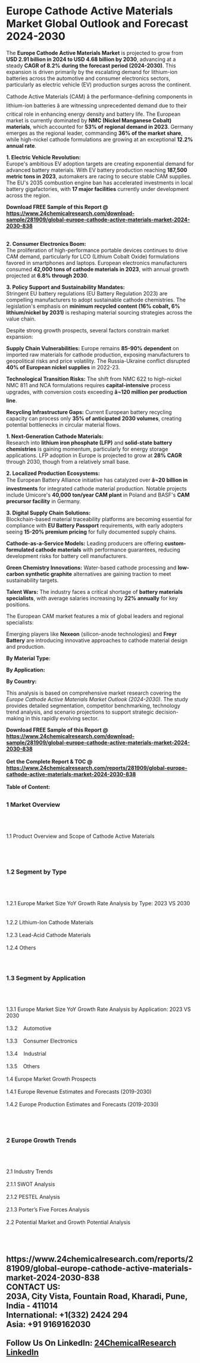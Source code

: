 <h1>Europe Cathode Active Materials Market Global Outlook and Forecast 2024-2030</h1><p>The <strong>Europe Cathode Active Materials Market</strong> is projected to grow from <strong>USD 2.91 billion in 2024 to USD 4.68 billion by 2030</strong>, advancing at a steady <strong>CAGR of 8.2% during the forecast period (2024-2030)</strong>. This expansion is driven primarily by the escalating demand for lithium-ion batteries across the automotive and consumer electronics sectors, particularly as electric vehicle (EV) production surges across the continent.</p><p>Cathode Active Materials (CAM) â the performance-defining components in lithium-ion batteries â are witnessing unprecedented demand due to their critical role in enhancing energy density and battery life. The European market is currently dominated by <strong>NMC (Nickel Manganese Cobalt) materials</strong>, which accounted for <strong>53% of regional demand in 2023</strong>. Germany emerges as the regional leader, commanding <strong>36% of the market share</strong>, while high-nickel cathode formulations are growing at an exceptional <strong>12.2% annual rate</strong>.</p><p><strong>1. Electric Vehicle Revolution:</strong><br>
Europe's ambitious EV adoption targets are creating exponential demand for advanced battery materials. With EV battery production reaching <strong>187,500 metric tons in 2023</strong>, automakers are racing to secure stable CAM supplies. The EU's 2035 combustion engine ban has accelerated investments in local battery gigafactories, with <strong>17 major facilities</strong> currently under development across the region.</p><div><b>Download FREE Sample of this Report @ 
            <a href="https://www.24chemicalresearch.com/download-sample/281909/global-europe-cathode-active-materials-market-2024-2030-838">
            https://www.24chemicalresearch.com/download-sample/281909/global-europe-cathode-active-materials-market-2024-2030-838</a></b></div><br><p><strong>2. Consumer Electronics Boom:</strong><br>
The proliferation of high-performance portable devices continues to drive CAM demand, particularly for LCO (Lithium Cobalt Oxide) formulations favored in smartphones and laptops. European electronics manufacturers consumed <strong>42,000 tons of cathode materials in 2023</strong>, with annual growth projected at <strong>6.8% through 2030</strong>.</p><p><strong>3. Policy Support and Sustainability Mandates:</strong><br>
Stringent EU battery regulations (EU Battery Regulation 2023) are compelling manufacturers to adopt sustainable cathode chemistries. The legislation's emphasis on <strong>minimum recycled content (16% cobalt, 6% lithium/nickel by 2031)</strong> is reshaping material sourcing strategies across the value chain.</p><p>Despite strong growth prospects, several factors constrain market expansion:</p><p><strong>Supply Chain Vulnerabilities:</strong> Europe remains <strong>85-90% dependent</strong> on imported raw materials for cathode production, exposing manufacturers to geopolitical risks and price volatility. The Russia-Ukraine conflict disrupted <strong>40% of European nickel supplies</strong> in 2022-23.</p><p><strong>Technological Transition Risks:</strong> The shift from NMC 622 to high-nickel NMC 811 and NCA formulations requires <strong>capital-intensive</strong> process upgrades, with conversion costs exceeding <strong>â¬120 million per production line</strong>.</p><p><strong>Recycling Infrastructure Gaps:</strong> Current European battery recycling capacity can process only <strong>35% of anticipated 2030 volumes</strong>, creating potential bottlenecks in circular material flows.</p><p><strong>1. Next-Generation Cathode Materials:</strong><br>
Research into <strong>lithium iron phosphate (LFP)</strong> and <strong>solid-state battery chemistries</strong> is gaining momentum, particularly for energy storage applications. LFP adoption in Europe is projected to grow at <strong>28% CAGR</strong> through 2030, though from a relatively small base.</p><p><strong>2. Localized Production Ecosystems:</strong><br>
The European Battery Alliance initiative has catalyzed over <strong>â¬20 billion in investments</strong> for integrated cathode material production. Notable projects include Umicore's <strong>40,000 ton/year CAM plant</strong> in Poland and BASF's <strong>CAM precursor facility</strong> in Germany.</p><p><strong>3. Digital Supply Chain Solutions:</strong><br>
Blockchain-based material traceability platforms are becoming essential for compliance with <strong>EU Battery Passport</strong> requirements, with early adopters seeing <strong>15-20% premium pricing</strong> for fully documented supply chains.</p><p><strong>Cathode-as-a-Service Models:</strong> Leading producers are offering <strong>custom-formulated cathode materials</strong> with performance guarantees, reducing development risks for battery cell manufacturers.</p><p><strong>Green Chemistry Innovations:</strong> Water-based cathode processing and <strong>low-carbon synthetic graphite</strong> alternatives are gaining traction to meet sustainability targets.</p><p><strong>Talent Wars:</strong> The industry faces a critical shortage of <strong>battery materials specialists</strong>, with average salaries increasing by <strong>22% annually</strong> for key positions.</p><p>The European CAM market features a mix of global leaders and regional specialists:</p><p>Emerging players like <strong>Nexeon</strong> (silicon-anode technologies) and <strong>Freyr Battery</strong> are introducing innovative approaches to cathode material design and production.</p><p><strong>By Material Type:</strong></p><p><strong>By Application:</strong></p><p><strong>By Country:</strong></p><p>This analysis is based on comprehensive market research covering the <em>Europe Cathode Active Materials Market Outlook (2024-2030)</em>. The study provides detailed segmentation, competitor benchmarking, technology trend analysis, and scenario projections to support strategic decision-making in this rapidly evolving sector.</p><div><b>Download FREE Sample of this Report @ 
            <a href="https://www.24chemicalresearch.com/download-sample/281909/global-europe-cathode-active-materials-market-2024-2030-838">
            https://www.24chemicalresearch.com/download-sample/281909/global-europe-cathode-active-materials-market-2024-2030-838</a></b></div><br><div><b>Get the Complete Report & TOC @ 
            <a href="https://www.24chemicalresearch.com/reports/281909/global-europe-cathode-active-materials-market-2024-2030-838">
            https://www.24chemicalresearch.com/reports/281909/global-europe-cathode-active-materials-market-2024-2030-838</a></b></div><br>
            <b>Table of Content:</b><p><h2><span style="font-size:16px"><strong>1 Market Overview&nbsp;&nbsp; &nbsp;</strong></span></h2><br />
<br />
<p>1.1 Product Overview and Scope of Cathode Active Materials&nbsp;</p><br />
<br />
<h2><strong><span style="font-size:16px">1.2 Segment by Type&nbsp;&nbsp; &nbsp;</span></strong></h2><br />
<br />
<p>1.2.1 Europe Market Size YoY Growth Rate Analysis by Type: 2023 VS 2030&nbsp;&nbsp; &nbsp;<br /><br />
1.2.2 Lithium-Ion Cathode Materials&nbsp;&nbsp; &nbsp;<br /><br />
1.2.3 Lead-Acid Cathode Materials<br /><br />
1.2.4 Others<br /><br />
<br />
<h2><span style="font-size:16px"><strong>1.3 Segment by Application&nbsp;&nbsp;</strong></span></h2><br />
<br />
<p>1.3.1 Europe Market Size YoY Growth Rate Analysis by Application: 2023 VS 2030&nbsp;&nbsp; &nbsp;<br /><br />
1.3.2&nbsp;&nbsp; &nbsp;Automotive<br /><br />
1.3.3&nbsp;&nbsp; &nbsp;Consumer Electronics<br /><br />
1.3.4&nbsp;&nbsp; &nbsp;Industrial<br /><br />
1.3.5&nbsp;&nbsp; &nbsp;Others<br /><br />
1.4 Europe Market Growth Prospects&nbsp;&nbsp; &nbsp;<br /><br />
1.4.1 Europe Revenue Estimates and Forecasts (2019-2030)&nbsp;&nbsp; &nbsp;<br /><br />
1.4.2 Europe Production Estimates and Forecasts (2019-2030)&nbsp;&nbsp;</p><br />
<br />
<h2><span style="font-size:16px"><strong>2 Europe Growth Trends&nbsp;&nbsp; &nbsp;</strong></span></h2><br />
<br />
<p>2.1 Industry Trends&nbsp;&nbsp; &nbsp;<br /><br />
2.1.1 SWOT Analysis&nbsp;&nbsp; &nbsp;<br /><br />
2.1.2 PESTEL Analysis&nbsp;&nbsp; &nbsp;<br /><br />
2.1.3 Porter&rsquo;s Five Forces Analysis&nbsp;&nbsp; &nbsp;<br /><br />
2.2 Potential Market and Growth Potential Analysis&nbsp;&nbsp; &nbsp;</p><br />
<br />
<h2><span style="fo</p><div><b>Get the Complete Report & TOC @ 
            <a href="https://www.24chemicalresearch.com/reports/281909/global-europe-cathode-active-materials-market-2024-2030-838">
            https://www.24chemicalresearch.com/reports/281909/global-europe-cathode-active-materials-market-2024-2030-838</a></b></div><br><b>CONTACT US:</b><br>
            203A, City Vista, Fountain Road, Kharadi, Pune, India - 411014<br>
            International: +1(332) 2424 294<br>
            Asia: +91 9169162030 <br><br>
            Follow Us On LinkedIn: <a href="https://www.linkedin.com/company/24chemicalresearch/">24ChemicalResearch LinkedIn</a>